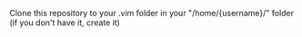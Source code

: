 Clone this repository to your .vim folder in your "/home/{username}/" folder
(if you don't have it, create it)
